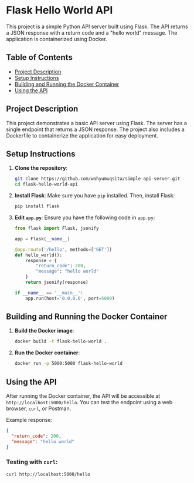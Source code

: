 # Flask Hello World API

This project is a simple Python API server built using Flask. The API returns a JSON response with a return code and a "hello world" message. The application is containerized using Docker.

## Table of Contents

- [Project Description](#project-description)
- [Setup Instructions](#setup-instructions)
- [Building and Running the Docker Container](#building-and-running-the-docker-container)
- [Using the API](#using-the-api)

## Project Description

This project demonstrates a basic API server using Flask. The server has a single endpoint that returns a JSON response. The project also includes a Dockerfile to containerize the application for easy deployment.

## Setup Instructions

1. **Clone the repository**:
   ```bash
   git clone https://github.com/wahyumuqsita/simple-api-server.git
   cd flask-hello-world-api
   ```

2. **Install Flask**:
   Make sure you have `pip` installed. Then, install Flask:
   ```bash
   pip install flask
   ```

3. **Edit `app.py`**:
   Ensure you have the following code in `app.py`:
   ```python
   from flask import Flask, jsonify

   app = Flask(__name__)

   @app.route('/hello', methods=['GET'])
   def hello_world():
       response = {
           "return_code": 200,
           "message": "hello world"
       }
       return jsonify(response)

   if __name__ == '__main__':
       app.run(host='0.0.0.0', port=5000)
   ```

## Building and Running the Docker Container

1. **Build the Docker image**:
   ```bash
   docker build -t flask-hello-world .
   ```

2. **Run the Docker container**:
   ```bash
   docker run -p 5000:5000 flask-hello-world
   ```

## Using the API

After running the Docker container, the API will be accessible at `http://localhost:5000/hello`. You can test the endpoint using a web browser, `curl`, or Postman.

Example response:
```json
{
  "return_code": 200,
  "message": "hello world"
}
```

### Testing with `curl`:
```bash
curl http://localhost:5000/hello
```